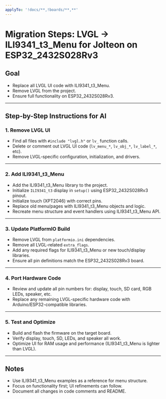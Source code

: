 ```yaml
---
applyTo: '!docs/**,!boards/**,**'
---
```

# Migration Steps: LVGL → ILI9341_t3_Menu for Jolteon on ESP32_2432S028Rv3

## Goal
- Replace all LVGL UI code with ILI9341_t3_Menu.
- Remove LVGL from the project.
- Ensure full functionality on ESP32_2432S028Rv3.

---

## Step-by-Step Instructions for AI

### 1. Remove LVGL UI

- Find all files with `#include "lvgl.h"` or `lv_` function calls.
- Delete or comment out LVGL UI code (`lv_menu_*`, `lv_obj_*`, `lv_label_*`, etc).
- Remove LVGL-specific configuration, initialization, and drivers.

---

### 2. Add ILI9341_t3_Menu

- Add the ILI9341_t3_Menu library to the project.
- Initialize `ILI9341_t3` display in `setup()` using ESP32_2432S028Rv3 pinout.
- Initialize touch (XPT2046) with correct pins.
- Replace old menu/pages with ILI9341_t3_Menu objects and logic.
- Recreate menu structure and event handlers using ILI9341_t3_Menu API.

---

### 3. Update PlatformIO Build

- Remove LVGL from `platformio.ini` dependencies.
- Remove all LVGL-related `extra_flags`.
- Add any required flags for ILI9341_t3_Menu or new touch/display libraries.
- Ensure all pin definitions match the ESP32_2432S028Rv3 board.

---

### 4. Port Hardware Code

- Review and update all pin numbers for: display, touch, SD card, RGB LEDs, speaker, etc.
- Replace any remaining LVGL-specific hardware code with Arduino/ESP32-compatible libraries.

---

### 5. Test and Optimize

- Build and flash the firmware on the target board.
- Verify display, touch, SD, LEDs, and speaker all work.
- Optimize UI for RAM usage and performance (ILI9341_t3_Menu is lighter than LVGL).

---

## Notes

- Use ILI9341_t3_Menu examples as a reference for menu structure.
- Focus on functionality first; UI refinements can follow.
- Document all changes in code comments and README.
